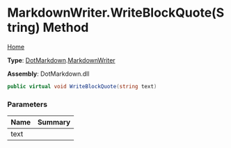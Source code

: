 # MarkdownWriter\.WriteBlockQuote\(String\) Method

[Home](../../../README.md)

**Type**: [DotMarkdown](../../README.md)\.[MarkdownWriter](../README.md)

**Assembly**: DotMarkdown\.dll

```csharp
public virtual void WriteBlockQuote(string text)
```

### Parameters

| Name | Summary |
| ---- | ------- |
| text | |

